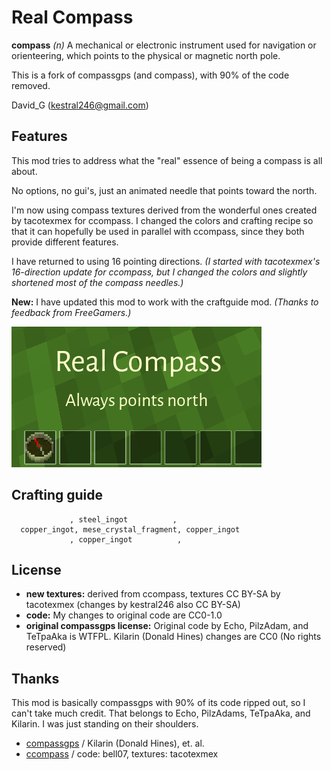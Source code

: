 Real Compass
============

**compass** *(n)* A mechanical or electronic instrument used for navigation or orienteering,
which points to the physical or magnetic north pole.

This is a fork of compassgps (and compass), with 90% of the code removed.

David_G (kestral246@gmail.com)


Features
--------
This mod tries to address what the "real" essence of being a compass is all about.

No options, no gui's, just an animated needle that points toward the north.

I'm now using compass textures derived from the wonderful ones created by tacotexmex for ccompass.
I changed the colors and crafting recipe so that it can hopefully be used in parallel with ccompass,
since they both provide different features.

I have returned to using 16 pointing directions. *(I started with tacotexmex's 16-direction update for ccompass, but I changed the colors and slightly shortened most of the compass needles.)*

**New:** I have updated this mod to work with the craftguide mod. *(Thanks to feedback from FreeGamers.)*


![Realcompass Screenshot](screenshot.png "Realcompass")


Crafting guide
--------------

```
             , steel_ingot          ,
  copper_ingot, mese_crystal_fragment, copper_ingot
             , copper_ingot          ,
```


License
-------
- **new textures:** derived from ccompass, textures CC BY-SA by tacotexmex (changes by kestral246 also CC BY-SA)
- **code:**  My changes to original code are CC0-1.0
- **original compassgps license:** Original code by Echo, PilzAdam, and TeTpaAka is WTFPL. Kilarin (Donald Hines) changes are CC0 (No rights reserved)


Thanks
------
This mod is basically compassgps with 90% of its code ripped out, so I can't take much credit.
That belongs to Echo, PilzAdams, TeTpaAka, and Kilarin.  I was just standing on their shoulders.

- [compassgps](https://github.com/Kilarin/compassgps) / Kilarin (Donald Hines),
et. al.
- [ccompass](https://github.com/minetest-mods/ccompass) / code: bell07, textures: tacotexmex
